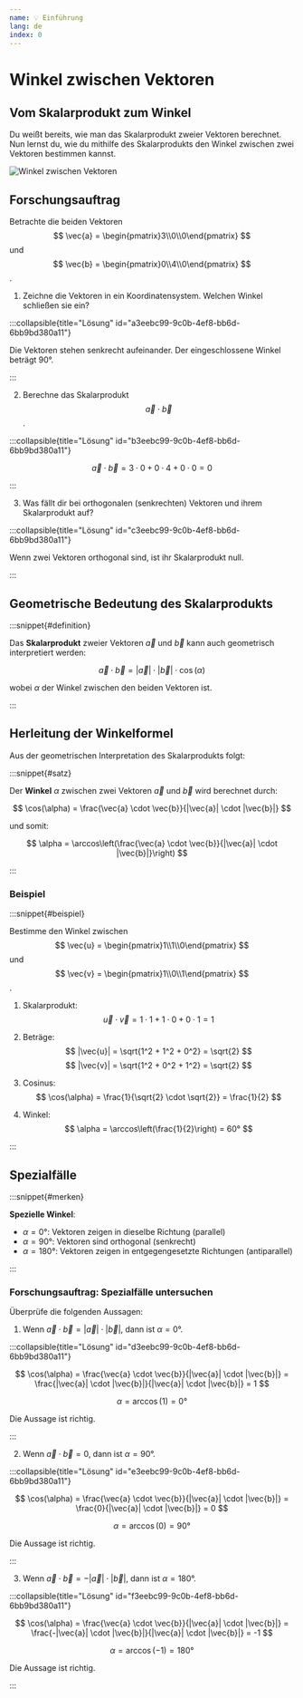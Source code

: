 ```yaml
---
name: 💡 Einführung
lang: de
index: 0
---
```


# Winkel zwischen Vektoren

## Vom Skalarprodukt zum Winkel

Du weißt bereits, wie man das Skalarprodukt zweier Vektoren berechnet. Nun lernst du, wie du mithilfe des Skalarprodukts den Winkel zwischen zwei Vektoren bestimmen kannst.

![Winkel zwischen Vektoren](https://via.placeholder.com/400x300/397b96/ffffff?text=Winkel+zwischen+Vektoren)

## Forschungsauftrag

Betrachte die beiden Vektoren $$ \vec{a} = \begin{pmatrix}3\\0\\0\end{pmatrix} $$ und $$ \vec{b} = \begin{pmatrix}0\\4\\0\end{pmatrix} $$.

1. Zeichne die Vektoren in ein Koordinatensystem. Welchen Winkel schließen sie ein?

:::collapsible{title="Lösung" id="a3eebc99-9c0b-4ef8-bb6d-6bb9bd380a11"}

Die Vektoren stehen senkrecht aufeinander. Der eingeschlossene Winkel beträgt 90°.

:::

2. Berechne das Skalarprodukt $$ \vec{a} \cdot \vec{b} $$.

:::collapsible{title="Lösung" id="b3eebc99-9c0b-4ef8-bb6d-6bb9bd380a11"}

$$ \vec{a} \cdot \vec{b} = 3 \cdot 0 + 0 \cdot 4 + 0 \cdot 0 = 0 $$

:::

3. Was fällt dir bei orthogonalen (senkrechten) Vektoren und ihrem Skalarprodukt auf?

:::collapsible{title="Lösung" id="c3eebc99-9c0b-4ef8-bb6d-6bb9bd380a11"}

Wenn zwei Vektoren orthogonal sind, ist ihr Skalarprodukt null.

:::

## Geometrische Bedeutung des Skalarprodukts

:::snippet{#definition}

Das **Skalarprodukt** zweier Vektoren $\vec{a}$ und $\vec{b}$ kann auch geometrisch interpretiert werden:

$$ \vec{a} \cdot \vec{b} = |\vec{a}| \cdot |\vec{b}| \cdot \cos(\alpha) $$

wobei $\alpha$ der Winkel zwischen den beiden Vektoren ist.

:::

## Herleitung der Winkelformel

Aus der geometrischen Interpretation des Skalarprodukts folgt:

:::snippet{#satz}

Der **Winkel** $\alpha$ zwischen zwei Vektoren $\vec{a}$ und $\vec{b}$ wird berechnet durch:

$$ \cos(\alpha) = \frac{\vec{a} \cdot \vec{b}}{|\vec{a}| \cdot |\vec{b}|} $$

und somit:

$$ \alpha = \arccos\left(\frac{\vec{a} \cdot \vec{b}}{|\vec{a}| \cdot |\vec{b}|}\right) $$

:::

### Beispiel

:::snippet{#beispiel}

Bestimme den Winkel zwischen $$ \vec{u} = \begin{pmatrix}1\\1\\0\end{pmatrix} $$ und $$ \vec{v} = \begin{pmatrix}1\\0\\1\end{pmatrix} $$.

1. Skalarprodukt: $$ \vec{u} \cdot \vec{v} = 1 \cdot 1 + 1 \cdot 0 + 0 \cdot 1 = 1 $$

2. Beträge: $$ |\vec{u}| = \sqrt{1^2 + 1^2 + 0^2} = \sqrt{2} $$
   $$ |\vec{v}| = \sqrt{1^2 + 0^2 + 1^2} = \sqrt{2} $$

3. Cosinus: $$ \cos(\alpha) = \frac{1}{\sqrt{2} \cdot \sqrt{2}} = \frac{1}{2} $$

4. Winkel: $$ \alpha = \arccos\left(\frac{1}{2}\right) = 60° $$

:::

## Spezialfälle

:::snippet{#merken}

**Spezielle Winkel**:
- $\alpha = 0°$: Vektoren zeigen in dieselbe Richtung (parallel)
- $\alpha = 90°$: Vektoren sind orthogonal (senkrecht)
- $\alpha = 180°$: Vektoren zeigen in entgegengesetzte Richtungen (antiparallel)

:::

### Forschungsauftrag: Spezialfälle untersuchen

Überprüfe die folgenden Aussagen:

1. Wenn $\vec{a} \cdot \vec{b} = |\vec{a}| \cdot |\vec{b}|$, dann ist $\alpha = 0°$.

:::collapsible{title="Lösung" id="d3eebc99-9c0b-4ef8-bb6d-6bb9bd380a11"}

$$ \cos(\alpha) = \frac{\vec{a} \cdot \vec{b}}{|\vec{a}| \cdot |\vec{b}|} = \frac{|\vec{a}| \cdot |\vec{b}|}{|\vec{a}| \cdot |\vec{b}|} = 1 $$

$$ \alpha = \arccos(1) = 0° $$

Die Aussage ist richtig.

:::

2. Wenn $\vec{a} \cdot \vec{b} = 0$, dann ist $\alpha = 90°$.

:::collapsible{title="Lösung" id="e3eebc99-9c0b-4ef8-bb6d-6bb9bd380a11"}

$$ \cos(\alpha) = \frac{\vec{a} \cdot \vec{b}}{|\vec{a}| \cdot |\vec{b}|} = \frac{0}{|\vec{a}| \cdot |\vec{b}|} = 0 $$

$$ \alpha = \arccos(0) = 90° $$

Die Aussage ist richtig.

:::

3. Wenn $\vec{a} \cdot \vec{b} = -|\vec{a}| \cdot |\vec{b}|$, dann ist $\alpha = 180°$.

:::collapsible{title="Lösung" id="f3eebc99-9c0b-4ef8-bb6d-6bb9bd380a11"}

$$ \cos(\alpha) = \frac{\vec{a} \cdot \vec{b}}{|\vec{a}| \cdot |\vec{b}|} = \frac{-|\vec{a}| \cdot |\vec{b}|}{|\vec{a}| \cdot |\vec{b}|} = -1 $$

$$ \alpha = \arccos(-1) = 180° $$

Die Aussage ist richtig.

:::